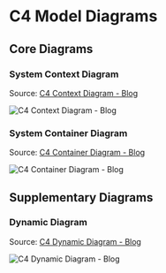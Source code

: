 # C4 Model Diagrams

## Core Diagrams

### System Context Diagram

Source: [C4 Context Diagram - Blog](C4_Context_Diagram_Blog.puml)

![C4 Context Diagram - Blog](https://www.plantuml.com/plantuml/png/ZLDBSvim4BxpApQ-r9anvj3qqbCScyIP-ZK6ZwSdHi0QD1KI8max-VUL42OqIQSz8NtizzXTk5UQIDrK3EPtC1TSuuk61IM591NuyC14uNatb6UioH5AhMlrFGWakKmBgiicRHJApDAudcQY2cf6k9NpbSuPJOFvdR-pq66z2YgYD4e39PtHj3QLtasE9yeH7hURU7OCe-qw_0yZtTGabr_V3AbvwvzCXQzgIJMggr-BaGigKQ7_xQsPWL-0_8nCrEWIUQlPp-qXJbRXOvpidv-MyVZM-zA1yNQNBBR7pG2QHKdq8updom5sV8wNHk0ft2mCwccg6KBqQX9L_PppRiud8Tj95vGNNOtdxL0gmSSNsukSmEZO7aRcD0C7jhnQAAqce0H89BdXG4PuUmPTOZKTtNPAIVYYnwx6QEpRWrDpe5DhKaPLYRdJXVIryr9Mo7FPnccNrLsDnhlmhInZugB0has15f0P5uqJQEhSF87mt8NiyjkxQbALIPgYhPUO8JqZSA7fYMP4Ky4Ld2a1h0XbDeupQ_koK9yczEqLL9ybBX6e6RdaXC6QPb8eST8GlcGbuGK23WbJoxX-3xRfFR9aWxGeKo7xTNmOGRiUs9bkBB_zVWtPSFzEERXHVCQvxka3n-xjCqRoGB9VFUsFSKJ8SmMRmHpDV2qzMiUxZjttzzxm7qh35DwzUMr-dzy0 "C4 Context Diagram - Blog")

### System Container Diagram

Source: [C4 Container Diagram - Blog](C4_Container_Diagram_Blog.puml)

![C4 Container Diagram - Blog](https://www.plantuml.com/plantuml/png/jLPPR-Cs47xNhvWQ2zG6V1JPxKlH5EjhDzcDZqPEWpuPb3IMYL2YIb9ntAB_lKDIicLl4gH02mG8DPpZc-CR-gCsJ9ao4p3-06EP6yPpL33XB5KiWnwCX4o3u3kUnw9C4BR65FgdmK2nNJ_bPbj6fKOLao7cfX_BR508bbk7FMqImQF1-4DlQKLtivj1nhH1HQBr8LI_85qAaE26Fc4o_Urwl9Y7RmXaoe8bwlqn8AVRteOqUhfGtA2kuoNuQE_qDr4k_fSm5uSudnRprV1-6Yvcq_yqafEn7MgPOU_7Hdlgn0OiJql1gkf-Str1zucIF7dntWRCqnUk1uNK9bMe_n1d6es41vJT8wfN531_H24BF5FvcIPEwi43spomNu9Wc2ItA5OiRRVmaKhLwi8xGSKDpLuWNCA4wIqcDoHfTpf1S3FyVN6tMjzCFwtMjzUVhrRjJl1z9Lmjbkl9udxU40t3TVXrkXfVDMJtrwihSl1vEf-GD33SKA1mJvNF6XH9Aefif78aIQbUbLOGB55fcRTtjckg2wrxTo3ehI5ueREpTTHTq18KieHi86QvEuFPOjPlTIfFw-cJQNiTyd7h3jwR5tflPIIuBORt2z6-YgMjey1ZMuzacITCxTjH1ThBoTbP5gtENm4S4sxlC1eMXKq68w2JY-_7h7MK2XupmsLE2J03J0Yv0ple6eo4cD0Qx49P9FGVQ0XziWvlttgfvfRmDaDdCk82VVIPEvy1-1AsJgvUHU52akoyO3w-uyLPV5kg6O-LhAe4xYEa0USnMhFGqGL6KXe7f77j8U0JXR0Pmt1v3RUe3Une2G2Dlt98DS4IL9J48bpMS3mDpz3aql1DbM2DQjwG_NjqTckL6Mfm3DEmKJA3hvQ0haTLdIooQIzZNDGJyWB2IUGgDc66HKnZNRJwsvejgmrYpxNS-jT6AlJD8OrgO1AhTTmvfy5-BR74De7NBCMHaW-E8ZF_3LvWxLqwBXpNHl6ejBMcCMHLJ5aOdl4_IMYvH3bHZspLN06KZCcX_IHRP9azELlkw2fwP8jkWDtQidG3wh8uaAOvGMuPk1vR0_Skk9HUqh_pR7cxWTqFBwWtcFG62_eRSJ9Rpv6dsqYUCE6inSw56nnRCRTuBDkimo-JqVY0uDJil6_BQjHgB7NNtXcMwil32z1Qb2QIJx1aXlPRxhda1vO68yVOFHF-rRni5Mw7NdHrp0HU_j1_NuCvvdM6upcAZJr9NeVM2Vu-R5gxiorR3Wks8ey-a6UrHPeWcm4JdhLQRWnCd-8jBK84R1gu9UvQNhqgnuLy7AZEynhD4V8gzMDoK3cEmAb2S_SsTOAJ-ZrJi9FKGymJ3SqjvRQjtkTnjvutwt34ueTZwDSzLDCLpbPBY-SZAT0FYNy0 "C4 Container Diagram - Blog")

## Supplementary Diagrams

### Dynamic Diagram

Source: [C4 Dynamic Diagram - Blog](C4_Dynamic_Diagram_Blog.puml)

![C4 Dynamic Diagram - Blog](https://www.plantuml.com/plantuml/png/bLLThzeu47tFhvYYIWqI7ozzgbIfG6WlBLzBSdMrJv6Jc61Tnqvjfy2kzh_ls0wGIsyhzGbxy9mvSpp7-QGDKQQfECpUGtGMf68vH8oKYbGmX2cNPH2yOIBdJK7XO4ojFup7YXn79JE79ciqLRaKXWepocKrhZaH5cweJS5PDfwz7svjw76r75T46wembBQ5HZMU3899KUmeJqWPzkWF1EeDu2rdWiRcp2byX8Ze0osM60dx_I287pPFwNQ-YpVhTFEOB1VhUTWFtYqdV-CkNSu_9-bkyUKXwGIJpJQDDa_hJcWIf_6tUJ9xwCIU5ia30doPhoEC1eOPh1-VaNLrrQPejTbBvTGfcIZRCq6mfKfB4HuLmqO7q7jo2-odDm4VT7crr4OFG4jGb1IO0paHRWtcGAjHhzyYfVEJ2VqPnDYvXKVpGO_MP9nPXJmkPEUsbhP0WUUMJcKZ2gBEOTQIzd44k-kYr_yt09ZXdH9KN8L7catgsZP3Cy2Lgo_AXXD7fOrobXF3fC06Y072kJo2dGqDHaAER0qTG5CN-0j45BvPntTaKKWBsCVIxswrAvanJdtvbLlVCVWQzrxyzLiQhYR6xXNp10ebMU48tEfRhLOiLxAL2Tmcfke7owbDYsjbbPjAQHoHpj-U0ZrX2TioJBOBs55ju8Z60LbJvPXgfCLHbS8ot5xeQ8TxnqP8m_PjWnTMwqxipzcXStLJKGtETnhsIbRmZUoVYRkaLYVBR3wi2EEN4Va5moXpYaN4a8neUX7jihTfjiDIKTVa9MxnjP6A-il14-t45FPKtMPyvo-B_TNGXeP8NfEIJfLyTXvP-JtuWCrtxRXoJ1l5iiPgZND8sfgoDgnY_s3GcWbxmZkogZa1bCmHq6unb-83W2kNovnV-H1pgPlWPrUc7_ntTPprhXNjQhHMGttLC3bG14Ad2iBzvMcvDp0_vGSq10NQJN1cndTo8GfwIdUX-mtx0xYyDZUZse2R9KnvDQCzsHtlJXBkt4FVpOvksPsikzjs6DPg5k9hD9rr4POl4MvfzrUuRQVkmkLoWMyDAVN7woUYjsbC9a-m9SOgw6tbPnTdHD2ys_sjzbsrrpmrywxuFO7NEti5xiK8n5GK6hgcTO-FFejyy9FcZntM7P3hz-1di5RwU9LixRHymWFuXVqV "C4 Dynamic Diagram - Blog")
